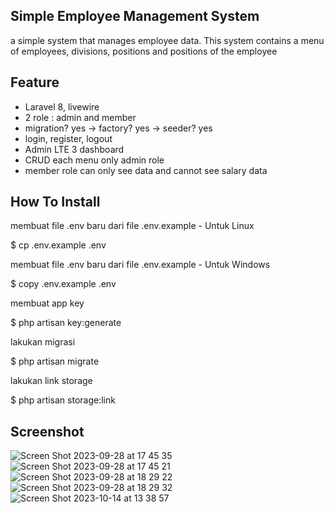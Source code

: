 ## Simple Employee Management System

a simple system that manages employee data. This system contains a menu of employees, divisions, positions and positions of the employee

## Feature
- Laravel 8, livewire
- 2 role : admin and member
- migration? yes
  -> factory? yes
  -> seeder? yes
- login, register, logout
- Admin LTE 3 dashboard
- CRUD each menu only admin role
- member role can only see data and cannot see salary data

## How To Install

membuat file .env baru dari file .env.example - Untuk Linux

$ cp .env.example .env

membuat file .env baru dari file .env.example - Untuk Windows

$ copy .env.example .env

membuat app key

$ php artisan key:generate

lakukan migrasi

$ php artisan migrate

lakukan link storage

$ php artisan storage:link

## Screenshot

![Screen Shot 2023-09-28 at 17 45 35](https://github.com/destiaartiwahyu/employee_management_system/assets/105256541/2e38a0b7-3f92-4e1a-93c9-7a20107ea8f5)
![Screen Shot 2023-09-28 at 17 45 21](https://github.com/destiaartiwahyu/employee_management_system/assets/105256541/b33361d9-de23-471c-9d6f-95bd536607e8)
![Screen Shot 2023-09-28 at 18 29 22](https://github.com/destiaartiwahyu/employee_management_system/assets/105256541/6443271a-f150-49bc-b4c8-6cbf6149f4f4)
![Screen Shot 2023-09-28 at 18 29 32](https://github.com/destiaartiwahyu/employee_management_system/assets/105256541/51c167d9-2a40-468d-b71d-324e55121811)
![Screen Shot 2023-10-14 at 13 38 57](https://github.com/destiaartiwahyu/employee_management_system/assets/105256541/dbd7dfba-399e-4de0-91b0-a650e3e43253)

